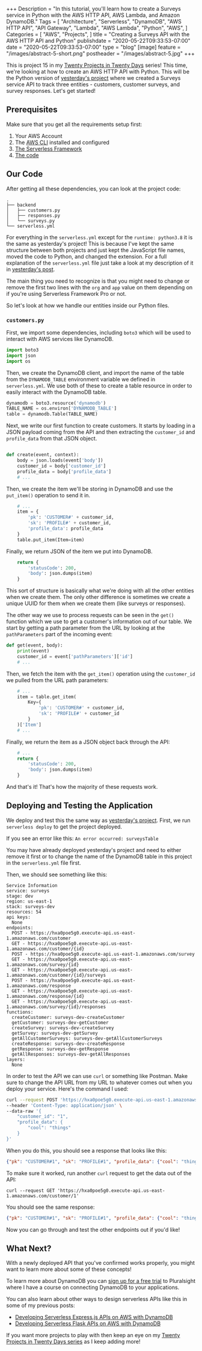 +++
Description = "In this tutorial, you'll learn how to create a Surveys service in Python with the AWS HTTP API, AWS Lambda, and Amazon DynamoDB."
Tags = [
  "Architecture",
  "Serverless",
  "DynamoDB",
  "AWS HTTP API",
  "API Gateway",
  "Lambda",
  "AWS Lambda",
  "Python",
  "AWS",
]
Categories = [
  "AWS",
  "Projects",
]
title = "Creating a Surveys API with the AWS HTTP API and Python"
publishdate = "2020-05-22T09:33:53-07:00"
date = "2020-05-22T09:33:53-07:00"
type = "blog"
[image]
    feature = "/images/abstract-5-short.png"
    postheader = "/images/abstract-5.jpg"
+++

This is project 15 in my [Twenty Projects in Twenty Days](/posts/twenty-projects-in-twenty-days/) series! This time, we're looking at how to create an AWS HTTP API with Python. This will be the Python version of [yesterday's project](/posts/aws-http-api-surveys-service-nodejs/) where we created a Surveys service API to track three entities - customers, customer surveys, and survey responses. Let's get started!
<!--more-->

## Prerequisites

Make sure that you get all the requirements setup first:

1. Your AWS Account
2. The [AWS CLI](https://docs.aws.amazon.com/cli/latest/userguide/cli-chap-welcome.html) installed and configured
3. [The Serverless Framework](http://serverless.com/)
4. [The code](https://github.com/fernando-mc/http-api-surveys-service)

## Our Code 

After getting all these dependencies, you can look at the project code:

```
.
├── backend
│   ├── customers.py
│   ├── responses.py
│   └── surveys.py
└── serverless.yml
```

For everything in the `serverless.yml` except for the `runtime: python3.8` it is the same as yesterday's project! This is because I've kept the same structure between both projects and just kept the JavaScript file names, moved the code to Python, and changed the extension. For a full explanation of the `serverless.yml` file just take a look at my description of it in [yesterday's post](/posts/aws-http-api-surveys-service-nodejs/).

The main thing you need to recognize is that you might need to change or remove the first two lines with the `org` and `app` value on them depending on if you're using Serverless Framework Pro or not.

So let's look at how we handle our entities inside our Python files.

### `customers.py`

First, we import some dependencies, including `boto3` which will be used to interact with AWS services like DynamoDB.

```py
import boto3
import json
import os
```

Then, we create the DynamoDB client, and import the name of the table from the `DYNAMODB_TABLE` environment variable we defined in `serverless.yml`. We use both of these to create a table resource in order to easily interact with the DynamoDB table.

```py
dynamodb = boto3.resource('dynamodb')
TABLE_NAME = os.environ['DYNAMODB_TABLE']
table = dynamodb.Table(TABLE_NAME)
```

Next, we write our first function to create customers. It starts by loading in a JSON payload coming from the API and then extracting the `customer_id` and `profile_data` from that JSON object.

```py

def create(event, context):
    body = json.loads(event['body'])
    customer_id = body['customer_id']
    profile_data = body['profile_data']
    # ...
```

Then, we create the item we'll be storing in DynamoDB and use the `put_item()` operation to send it in.

```py
    # ...
    item = {
        'pk': 'CUSTOMER#' + customer_id,
        'sk': 'PROFILE#' + customer_id,
        'profile_data': profile_data
    }
    table.put_item(Item=item)
```

Finally, we return JSON of the item we put into DynamoDB.

```py
    return {
        'statusCode': 200,
        'body': json.dumps(item)
    }
```

This sort of structure is basically what we're doing with all the other entities when we create them. The only other difference is sometimes we create a unique UUID for them when we create them (like surveys or responses).

The other way we use to process requests can be seen in the `get()` function which we use to get a customer's information out of our table. We start by getting a path parameter from the URL by looking at the `pathParameters` part of the incoming event:

```py
def get(event, body):
    print(event)
    customer_id = event['pathParameters']['id']
    # ...
```

Then, we fetch the item with the `get_item()` operation using the `customer_id` we pulled from the URL path parameters:
```py
    # ...
    item = table.get_item(
        Key={
            'pk': 'CUSTOMER#' + customer_id,
            'sk': 'PROFILE#' + customer_id
        }
    )['Item']
    # ...
```

Finally, we return the item as a JSON object back through the API:

```py
    # ... 
    return {
        'statusCode': 200,
        'body': json.dumps(item)
    }
```

And that's it! That's how the majority of these requests work.

## Deploying and Testing the Application

We deploy and test this the same way as [yesterday's project](/posts/aws-http-api-surveys-service-nodejs/). First, we run `serverless deploy` to get the project deployed.

If you see an error like this: `An error occurred: surveysTable`

You may have already deployed yesterday's project and need to either remove it first or to change the name of the DynamoDB table in this project in the `serverless.yml` file first.

Then, we should see something like this:

```
Service Information
service: surveys
stage: dev
region: us-east-1
stack: surveys-dev
resources: 54
api keys:
  None
endpoints:
  POST - https://hxa0poe5g0.execute-api.us-east-1.amazonaws.com/customer
  GET - https://hxa0poe5g0.execute-api.us-east-1.amazonaws.com/customer/{id}
  POST - https://hxa0poe5g0.execute-api.us-east-1.amazonaws.com/survey
  GET - https://hxa0poe5g0.execute-api.us-east-1.amazonaws.com/survey/{id}
  GET - https://hxa0poe5g0.execute-api.us-east-1.amazonaws.com/customer/{id}/surveys
  POST - https://hxa0poe5g0.execute-api.us-east-1.amazonaws.com/response
  GET - https://hxa0poe5g0.execute-api.us-east-1.amazonaws.com/response/{id}
  GET - https://hxa0poe5g0.execute-api.us-east-1.amazonaws.com/survey/{id}/responses
functions:
  createCustomer: surveys-dev-createCustomer
  getCustomer: surveys-dev-getCustomer
  createSurvey: surveys-dev-createSurvey
  getSurvey: surveys-dev-getSurvey
  getAllCustomerSurveys: surveys-dev-getAllCustomerSurveys
  createResponse: surveys-dev-createResponse
  getResponse: surveys-dev-getResponse
  getAllResponses: surveys-dev-getAllResponses
layers:
  None
```

In order to test the API we can use `curl` or something like Postman. Make sure to change the API URL from my URL to whatever comes out when you deploy your service. Here's the command I used:

```bash
curl --request POST 'https://hxa0poe5g0.execute-api.us-east-1.amazonaws.com/customer' \
--header 'Content-Type: application/json' \
--data-raw '{
	"customer_id": "1",
	"profile_data": {
		"cool": "things"
	}
}'
```

When you do this, you should see a response that looks like this:

```json
{"pk": "CUSTOMER#1", "sk": "PROFILE#1", "profile_data": {"cool": "things"}}
```

To make sure it worked, run another `curl` request to get the data out of the API:

`curl --request GET 'https://hxa0poe5g0.execute-api.us-east-1.amazonaws.com/customer/1'`

You should see the same response:

```json
{"pk": "CUSTOMER#1", "sk": "PROFILE#1", "profile_data": {"cool": "things"}}%  
```

Now you can go through and test the other endpoints out if you'd like!

## What Next?

With a newly deployed API that you've confirmed works properly, you might want to learn more about some of these concepts!

To learn more about DynamoDB you can [sign up for a free trial](pluralsight.pxf.io/RW5Bb) to Pluralsight where I have a course on connecting DynamoDB to your applications.

You can also learn about other ways to design serverless APIs like this in some of my previous posts: 

- [Developing Serverless Express.js APIs on AWS with DynamoDB](/posts/developing-expressjs-serverless-framework-apis/)
- [Developing Serverless Flask APIs on AWS with DynamoDB](/posts/developing-flask-based-serverless-framework-apis/)

If you want more projects to play with then keep an eye on my [Twenty Projects in Twenty Days series](https://fernandomc.com/posts/twenty-projects-in-twenty-days/) as I keep adding more!
